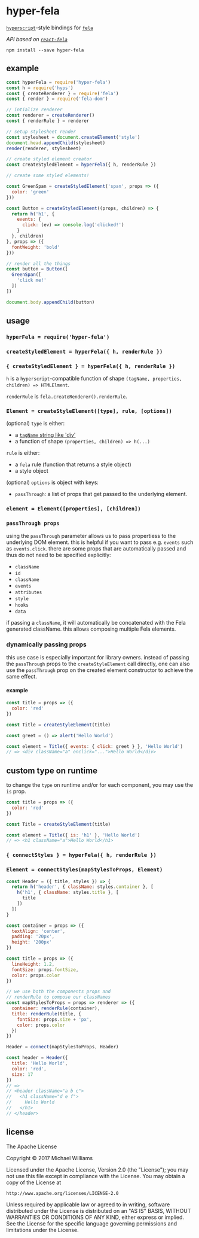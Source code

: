 # hyper-fela

[`hyperscript`](https://github.com/hyperhype/awesome-hyperscript)-style bindings for [`fela`](http://fela.js.org/)

_API based on [`react-fela`](https://github.com/rofrischmann/fela/tree/master/packages/react-fela)_

```shell
npm install --save hyper-fela
```

## example

```js
const hyperFela = require('hyper-fela')
const h = require('hyps')
const { createRenderer } = require('fela')
const { render } = require('fela-dom')

// intialize renderer
const renderer = createRenderer()
const { renderRule } = renderer

// setup stylesheet render
const stylesheet = document.createElement('style')
document.head.appendChild(stylesheet)
render(renderer, stylesheet)

// create styled element creator
const createStyledElement = hyperFela({ h, renderRule })

// create some styled elements!

const GreenSpan = createStyledElement('span', props => ({
  color: 'green'
}))

const Button = createStyledElement((props, children) => {
  return h('h1', {
    events: {
      click: (ev) => console.log('clicked!')
    }
  }, children)
}, props => ({
  fontWeight: 'bold'
}))

// render all the things
const button = Button([
  GreenSpan([
    'click me!'
  ])
])

document.body.appendChild(button)
```

## usage

### `hyperFela = require('hyper-fela')`

### `createStyledElement = hyperFela({ h, renderRule })`
### `{ createStyledElement } = hyperFela({ h, renderRule })`

`h` is a `hyperscript`-compatible function of shape `(tagName, properties, children) => HTMLElment`.

`renderRule` is `fela.createRenderer().renderRule`.

### `Element = createStyleElement([type], rule, [options])`

(optional) `type` is either:

- a [`tagName` string like 'div'](https://developer.mozilla.org/en-US/docs/Web/API/Element/tagName)
- a function of shape `(properties, children) => h(...)`

`rule` is either:

- a `fela` rule (function that returns a style object)
- a style object

(optional) `options` is object with keys:

- `passThrough`: a list of props that get passed to the underlying element.

### `element = Element([properties], [children])`

### `passThrough props`

using the `passThrough` parameter allows us to pass propertiess to the underlying DOM element. this is helpful if you want to pass e.g. `events` such as `events.click`. there are some props that are automatically passed and thus do not need to be specified explicitly:

- `className`
- `id`
- `className`
- `events`
- `attributes`
- `style`
- `hooks`
- `data`

if passing a `className`, it will automatically be concatenated with the Fela generated className. this allows composing multiple Fela elements.

### dynamically passing props

this use case is especially important for library owners. instead of passing the `passThrough` props to the `createStyleElement` call directly, one can also use the `passThrough` prop on the created element constructor to achieve the same effect.

#### example

```js
const title = props => ({
  color: 'red'
})

const Title = createStyleElement(title)

const greet = () => alert('Hello World')

const element = Title({ events: { click: greet } }, 'Hello World')
// => <div className="a" onclick="...">Hello World</div>
```

## custom type on runtime

to change the `type` on runtime and/or for each component, you may use the `is` prop.

```js
const title = props => ({
  color: 'red'
})

const Title = createStyleElement(title)

const element = Title({ is: 'h1' }, 'Hello World')
// => <h1 className="a">Hello World</h1>
```

### `{ connectStyles } = hyperFela({ h, renderRule })`

### `Element = connectStyles(mapStylesToProps, Element)`

```js
const Header = ({ title, styles }) => {
  return h('header', { className: styles.container }, [
    h('h1', { className: styles.title }, [
      title
    ])
  ])
}

const container = props => ({
  textAlign: 'center',
  padding: '20px',
  height: '200px'
})

const title = props => ({
  lineHeight: 1.2,
  fontSize: props.fontSize,
  color: props.color
})

// we use both the components props and
// renderRule to compose our classNames
const mapStylesToProps = props => renderer => ({
  container: renderRule(container),
  title: renderRule(title, {
    fontSize: props.size + 'px',
    color: props.color
  })
})

Header = connect(mapStylesToProps, Header)

const header = Header({
  title: 'Hello World',
  color: 'red',
  size: 17
})
// =>
// <header className="a b c">
//   <h1 className="d e f">
//     Hello World
//   </h1>
// </header>
```

## license

The Apache License

Copyright &copy; 2017 Michael Williams

Licensed under the Apache License, Version 2.0 (the "License");
you may not use this file except in compliance with the License.
You may obtain a copy of the License at

    http://www.apache.org/licenses/LICENSE-2.0

Unless required by applicable law or agreed to in writing, software
distributed under the License is distributed on an "AS IS" BASIS,
WITHOUT WARRANTIES OR CONDITIONS OF ANY KIND, either express or implied.
See the License for the specific language governing permissions and
limitations under the License.
